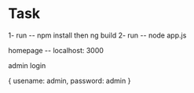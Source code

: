 # Task


1- run  --  npm install then ng build
2- run  -- node app.js

homepage -- localhost: 3000

admin login 

{
 usename: admin,
 password: admin
}
